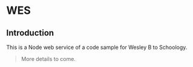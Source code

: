 # WES

## Introduction

This is a Node web service of a code sample for Wesley B to Schoology.

> More details to come.